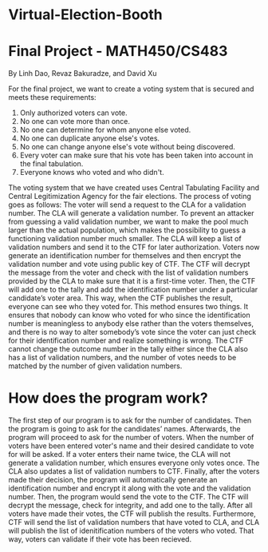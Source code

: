 # Virtual-Election-Booth

# Final Project - MATH450/CS483

By Linh Dao, Revaz Bakuradze, and David Xu

For the final project, we want to create a voting system that is secured and meets these requirements:
1.	Only authorized voters can vote.
2.	No one can vote more than once.
3.	No one can determine for whom anyone else voted.
4.	No one can duplicate anyone else's votes.
5.	No one can change anyone else's vote without being discovered.
6.	Every voter can make sure that his vote has been taken into account in the final tabulation.
7.	Everyone knows who voted and who didn't.

The voting system that we have created uses Central Tabulating Facility and Central Legitimization Agency for the fair elections. 
The process of voting goes as follows: The voter will send a request to the CLA for a validation number. 
The CLA will generate a validation number. To prevent an attacker from guessing a valid validation number, 
we want to make the pool much larger than the actual population, which makes the possibility to guess a functioning validation number much smaller. 
The CLA will keep a list of validation numbers and send it to the CTF for later authorization. 
Voters now generate an identification number for themselves and then encrypt the validation number and vote using public key of CTF.
The CTF will decrypt the message from the voter and check with the list of validation numbers provided by the CLA to make sure that it is a first-time voter. 
Then, the CTF will add one to the tally and add the identification number under a particular candidate’s voter area. 
This way, when the CTF publishes the result, everyone can see who they voted for. This method ensures two things. 
It ensures that nobody can know who voted for who since the identification number is meaningless to anybody else rather than the voters themselves,
and there is no way to alter somebody’s vote since the voter can just check for their identification number and realize something is wrong. 
The CTF cannot change the outcome number in the tally either since the CLA also has a list of validation numbers, 
and the number of votes needs to be matched by the number of given validation numbers. 

# How does the program work?

The first step of our program is to ask for the number of candidates. 
Then the program is going to ask for the candidates’ names. 
Afterwards, the program will proceed to ask for the number of voters. When the number of voters have been entered 
voter's name and their desired candidate to vote for will be asked.
If a voter enters their name twice, the CLA will not generate a validation number, which ensures everyone only votes once. 
The CLA also updates a list of validation numbers to CTF. Finally, after the voters made their decision, 
the program will automatically generate an identification number and encrypt it along with the vote and the validation number. 
Then, the program would send the vote to the CTF. The CTF will decrypt the message, check for integrity,
and add one to the tally. After all voters have made their votes, the CTF will publish the results. 
Furthermore, CTF will send the list of validation numbers that have voted to CLA, and CLA will publish the list of 
idenitification numbers of the voters who voted. That way, voters can validate if their vote has been recieved.

